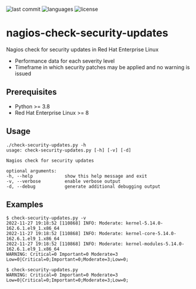 ![last commit](https://img.shields.io/github/last-commit/groland11/nagios-check-speedtest.svg)
![languages](https://img.shields.io/github/languages/top/groland11/nagios-check-speedtest.svg)
![license](https://img.shields.io/github/license/groland11/nagios-check-speedtest.svg)

# nagios-check-security-updates
Nagios check for security updates in Red Hat Enterprise Linux
- Performance data for each severity level
- Timeframe in which security patches may be applied and no warning is issued

## Prerequisites
- Python >= 3.8
- Red Hat Enterprise Linux >= 8

## Usage
```
./check-security-updates.py -h
usage: check-security-updates.py [-h] [-v] [-d]

Nagios check for security updates

optional arguments:
-h, --help            show this help message and exit
-v, --verbose         enable verbose output
-d, --debug           generate additional debugging output
```
## Examples
```
$ check-security-updates.py -v
2022-11-27 19:18:52 [110868] INFO: Moderate: kernel-5.14.0-162.6.1.el9_1.x86_64
2022-11-27 19:18:52 [110868] INFO: Moderate: kernel-core-5.14.0-162.6.1.el9_1.x86_64
2022-11-27 19:18:52 [110868] INFO: Moderate: kernel-modules-5.14.0-162.6.1.el9_1.x86_64
WARNING: Critical=0 Important=0 Moderate=3 Low=0|Critical=0;Important=0;Moderate=3;Low=0;

$ check-security-updates.py
WARNING: Critical=0 Important=0 Moderate=3 Low=0|Critical=0;Important=0;Moderate=3;Low=0;
```
